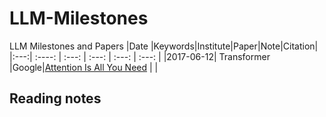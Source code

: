 # LLM-Milestones
LLM Milestones and Papers
|Date |Keywords|Institute|Paper|Note|Citation|
|:---:|    :----:        |        :---:         |        :---:         |      :---:    | :---:  |
|2017-06-12| Transformer |Google|[Attention Is All You Need](https://arxiv.org/abs/1706.03762v7) | |



## Reading notes

<!--stackedit_data:
eyJoaXN0b3J5IjpbMTk1Njg3MjMwLC0xNzYzMjE1NTAxLDExNT
UyMzY5NTgsLTE3NDYyNTc2NzhdfQ==
-->